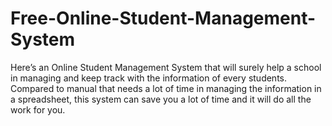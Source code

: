 # Free-Online-Student-Management-System
Here’s an Online Student Management System that will surely help a school in managing and keep track with the information of every students. Compared to manual that needs a lot of time in managing the information in a spreadsheet, this system can save you a lot of time and it will do all the work for you. 
